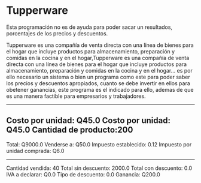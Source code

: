 # Tupperware
Esta programación no es de ayuda para poder sacar un resultados, porcentajes de los precios y descuentos.

Tupperware es una compañía de venta directa con una línea de bienes para el hogar que incluye productos para almacenamiento, preparación y comidas en la cocina y en el hogar,Tupperware es una compañía de venta directa con una línea de bienes para el hogar que incluye productos para almacenamiento, preparación y comidas en la cocina y en el hogar... es por ello necesario un sistema o bien un programa como este para poder saber los precios y descuentos apropiados, cuanto se debe invertir en ellos para obetener ganancias, este programa es el indicado para ello, ademas de que es una manera factible para empresarios y trabajadores.
_________________________________________________________________________________________________________________________________________________________________________________
Costo por unidad: Q45.0
Costo por unidad: Q45.0
Cantidad de producto:200
-------------------------
Total: Q9000.0
Venderse a: Q50.0
Impuesto establecido: 0.12
Impuesto por unidad comprada: Q6.0

-------------------------
Cantidad vendida: 40
Total sin descuento: 2000.0
Total con descuento: 0.0
IVA a declarar: Q0.0
Tipo de descuento: 0.0
Ganancia: Q200.0

